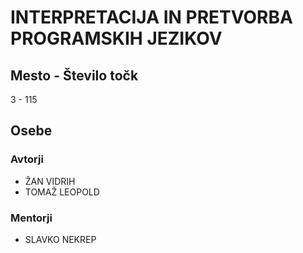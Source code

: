 # INTERPRETACIJA IN PRETVORBA PROGRAMSKIH JEZIKOV
## Mesto - Število točk
3 - 115
## Osebe
### Avtorji
 * ŽAN VIDRIH
 * TOMAŽ LEOPOLD
### Mentorji
 * SLAVKO NEKREP